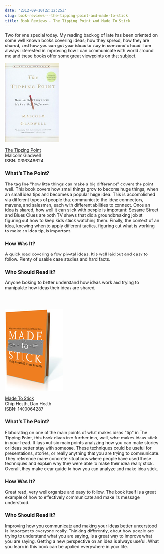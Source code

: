 ```yaml
---
date: '2012-09-10T22:12:25Z'
slug: book-reviews---the-tipping-point-and-made-to-stick
title: Book Reviews - The Tipping Point And Made To Stick
---
```



Two for one special today. My reading backlog of late has been oriented on some
well known books covering ideas; how they spread, how they are shared, and how
you can get your ideas to stay in someone's head. I am always interested in
improving how I can communicate with world around me and these books offer some
great viewpoints on that subject.

![The Tipping Point][1]

[The Tipping Point][2]<br>
Malcolm Gladwell<br>
ISBN: 0316346624

### What’s The Point?

The tag line "how little things can make a big difference" covers the point
well. This book covers how small things grow to become huge things; when an
small idea tips and becomes a popular huge idea. This is accomplished via
different types of people that communicate the idea: connectors, mavens, and
salesmen, each with different abilities to connect. Once an idea is shared, how
well it can stick with people is important: Sesame Street and Blues Clues are
both TV shows that did a groundbreaking job at figuring out how to keep kids
stuck watching them. Finally, the context of an idea, knowing when to apply
different tactics, figuring out what is working to make an idea tip, is
important.

### How Was It?

A quick read covering a few pivotal ideas. It is well laid out and easy to
follow. Plenty of usable case studies and hard facts.

### Who Should Read It?

Anyone looking to better understand how ideas work and trying to manipulate how
ideas their ideas are shared.

<br><br>

![Made To Stick][3]

[Made To Stick][4]<br>
Chip Heath, Dan Heath<br>
ISBN: 1400064287

### What’s The Point?

Elaborating on one of the main points of what makes ideas "tip" in The Tipping
Point, this book dives into further into, well, what makes ideas stick in your
head. It lays out six main points analyzing how you can make stories or ideas
better stay with someone. These techniques could be useful for presentations,
stories, or really anything that you are trying to communicate. They reference
many concrete situations where people have used these techniques and explain why
they were able to make their idea really stick. Overall, they make clear guide
to how you can analyze and make idea stick.

### How Was It?

Great read, very well organize and easy to follow. The book itself is a great
example of how to effectively communicate and make its message understood.

### Who Should Read It?

Improving how you communicate and making your ideas better understood is
important to everyone really. Thinking differently, about how people are trying
to understand what you are saying, is a great way to improve what you are
saying. Getting a new perspective on an idea is always useful. What you learn in
this book can be applied everywhere in your life.

[1]: /pic/the-tipping-point.jpg
[2]: http://www.amazon.com/gp/product/0316346624/ref=as_li_ss_tl?ie=UTF8&camp=1789&creative=390957&creativeASIN=0316346624&linkCode=as2&tag=asktherelic-20
[3]: /pic/made-to-stick.jpg
[4]: http://www.amazon.com/gp/product/1400064287/ref=as_li_ss_tl?ie=UTF8&camp=1789&creative=390957&creativeASIN=1400064287&linkCode=as2&tag=asktherelic-20
